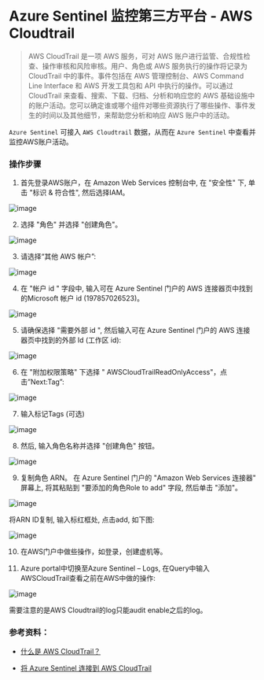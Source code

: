 # Azure Sentinel 监控第三方平台 - AWS Cloudtrail

> AWS CloudTrail 是一项 AWS 服务，可对 AWS 账户进行监管、合规性检查、操作审核和风险审核。用户、角色或 AWS 服务执行的操作将记录为 CloudTrail 中的事件。事件包括在 AWS 管理控制台、AWS Command Line Interface 和 AWS 开发工具包和 API 中执行的操作。可以通过CloudTrail 来查看、搜索、下载、归档、分析和响应您的 AWS 基础设施中的账户活动。您可以确定谁或哪个组件对哪些资源执行了哪些操作、事件发生的时间以及其他细节，来帮助您分析和响应 AWS 账户中的活动。

`Azure Sentinel` 可接入 `AWS Cloudtrail` 数据，从而在 `Azure Sentinel` 中查看并监控AWS账户活动。

### 操作步骤

1. 首先登录AWS账户，在 Amazon Web Services 控制台中, 在 "安全性" 下, 单击 "标识 & 符合性", 然后选择IAM。

![image](./images/AWSCloudtrail/01.png)

2. 选择 "角色" 并选择 "创建角色"。

![image](./images/AWSCloudtrail/02.png)

3. 请选择“其他 AWS 帐户”:

![image](./images/AWSCloudtrail/03.png)

4. 在 "帐户 id " 字段中, 输入可在 Azure Sentinel 门户的 AWS 连接器页中找到的Microsoft 帐户 id (197857026523)。

![image](./images/AWSCloudtrail/04.png)

5. 请确保选择 "需要外部 id ", 然后输入可在 Azure Sentinel 门户的 AWS 连接器页中找到的外部 Id (工作区 id):

![image](./images/AWSCloudtrail/05.png)

6. 在 "附加权限策略" 下选择 " AWSCloudTrailReadOnlyAccess"，点击”Next:Tag”:
 
![image](./images/AWSCloudtrail/06.png)

7. 输入标记Tags (可选)

![image](./images/AWSCloudtrail/07.png)

8. 然后, 输入角色名称并选择 "创建角色" 按钮。
 
![image](./images/AWSCloudtrail/08.png)

9. 复制角色 ARN。 在 Azure Sentinel 门户的 "Amazon Web Services 连接器" 屏幕上, 将其粘贴到 "要添加的角色Role to add" 字段, 然后单击 "添加"。

![image](./images/AWSCloudtrail/09.png)

将ARN ID复制, 输入标红框处, 点击add, 如下图:

![image](./images/AWSCloudtrail/10.png)

10. 在AWS门户中做些操作，如登录，创建虚机等。

11. Azure portal中切换至Azure Sentinel – Logs, 在Query中输入AWSCloudTrail查看之前在AWS中做的操作:

![image](./images/AWSCloudtrail/11.png)

需要注意的是AWS Cloudtrail的log只能audit enable之后的log。





### 参考资料：
- [什么是 AWS CloudTrail？](https://docs.aws.amazon.com/zh_cn/awscloudtrail/latest/userguide/cloudtrail-user-guide.html)

- [将 Azure Sentinel 连接到 AWS CloudTrail](https://docs.microsoft.com/zh-cn/azure/sentinel/connect-aws)
